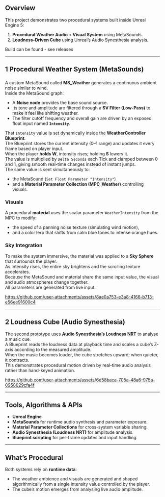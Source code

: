 

## Overview
This project demonstrates two procedural systems built inside Unreal Engine 5:  

1. **Procedural Weather Audio + Visual System** using MetaSounds.  
2. **Loudness-Driven Cube** using Unreal’s Audio Synesthesia analysis.  

Build can be found - see releases

---

## 1 Procedural Weather System (MetaSounds)

###
A custom MetaSound called **MS_Weather** generates a continuous ambient noise similar to wind.  
Inside the MetaSound graph:
- A **Noise node** provides the base sound source.  
- Its tone and amplitude are filtered through a **SV Filter (Low-Pass)** to make it feel like shifting weather.  
- The filter cutoff frequency and overall gain are driven by an exposed float input named **`Intensity`**.
  
That `Intensity` value is set dynamically inside the **WeatherController Blueprint**.  
The Blueprint stores the current intensity (0–1 range) and updates it every frame based on player input.  
When the player **holds W**, intensity rises; holding **S** lowers it.  
The value is multiplied by `Delta Seconds` each Tick and clamped between 0 and 1, giving smooth real-time changes instead of instant jumps.  
The same value is sent simultaneously to:
- the MetaSound (`Set Float Parameter "Intensity"`)  
- and a **Material Parameter Collection (MPC_Weather)** controlling visuals.
  
### Visuals
A procedural **material** uses the scalar parameter `WeatherIntensity` from the MPC to modify:
- the speed of a panning noise texture (simulating wind motion),
- and a color lerp that shifts from calm blue tones to intense orange hues.

### Sky Integration
To make the system immersive, the material was applied to a **Sky Sphere** that surrounds the player.  
As intensity rises, the entire sky brightens and the scrolling texture accelerates.  
Because the MetaSound and material share the same input value, the visual and audio atmospheres change together.  
All parameters are generated from live input.


https://github.com/user-attachments/assets/8ae0a753-e3a8-4166-b713-e56ee91600c4

---

## 2 Loudness Cube (Audio Synesthesia)

The second prototype uses **Audio Synesthesia’s Loudness NRT** to analyse a music cue.  
A Blueprint reads the loudness data at playback time and scales a cube’s Z-axis according to the measured amplitude.  
When the music becomes louder, the cube stretches upward; when quieter, it contracts.  
This demonstrates procedural motion driven by real-time audio analysis rather than hand-keyed animation.


https://github.com/user-attachments/assets/6d58baca-705a-48a6-975a-0958029cfa4f


---

## Tools, Algorithms & APIs
- **Unreal Engine**  
- **MetaSounds** for runtime audio synthesis and parameter exposure.  
- **Material Parameter Collections** for cross-system variable sharing.  
- **Audio Synesthesia (Loudness NRT)** for amplitude analysis.  
- **Blueprint scripting** for per-frame updates and input handling.

---

## What’s Procedural
Both systems rely on **runtime data**:
- The weather ambience and visuals are generated and shaped algorithmically from a single intensity value controlled by the player.  
- The cube’s motion emerges from analysing live audio amplitude.


